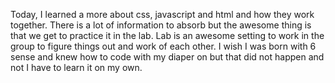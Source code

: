 Today, I learned a more about css, javascript and html and how they work together.
There is a lot of information to absorb but the awesome thing is that we get to practice it in the lab. Lab is an awesome setting to work in the group to figure things out and work of each other. I wish I was born with 6 sense and knew how to code with my diaper on but that did not happen and not I have to learn it on my own.  

